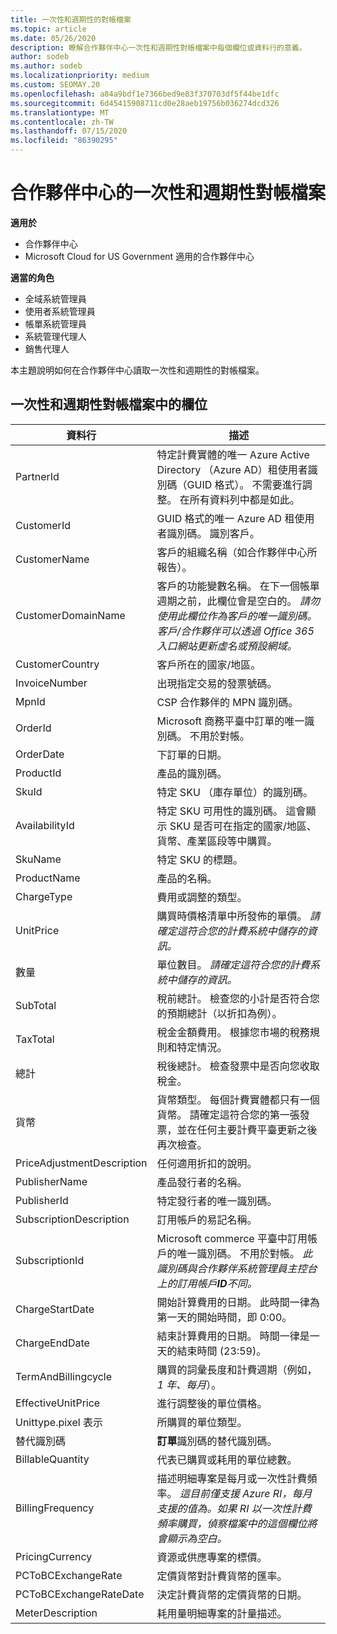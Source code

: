 ```yaml
---
title: 一次性和週期性的對帳檔案
ms.topic: article
ms.date: 05/26/2020
description: 瞭解合作夥伴中心一次性和週期性對帳檔案中每個欄位或資料行的意義。
author: sodeb
ms.author: sodeb
ms.localizationpriority: medium
ms.custom: SEOMAY.20
ms.openlocfilehash: a84a9bdf1e7366bed9e83f370703df5f44be1dfc
ms.sourcegitcommit: 6d45415908711cd0e28aeb19756b036274dcd326
ms.translationtype: MT
ms.contentlocale: zh-TW
ms.lasthandoff: 07/15/2020
ms.locfileid: "86390295"
---
```

# <a name="one-time-and-recurring-reconciliation-files-in-partner-center"></a>合作夥伴中心的一次性和週期性對帳檔案

**適用於**

- 合作夥伴中心
- Microsoft Cloud for US Government 適用的合作夥伴中心

**適當的角色**

- 全域系統管理員
- 使用者系統管理員
- 帳單系統管理員
- 系統管理代理人
- 銷售代理人

本主題說明如何在合作夥伴中心讀取一次性和週期性的對帳檔案。

## <a name="fields-in-one-time-and-recurring-reconciliation-files"></a>一次性和週期性對帳檔案中的欄位

| 資料行 | 描述 |
| ------ | ----------- |
| PartnerId | 特定計費實體的唯一 Azure Active Directory （Azure AD）租使用者識別碼（GUID 格式）。 不需要進行調整。 在所有資料列中都是如此。 |
| CustomerId | GUID 格式的唯一 Azure AD 租使用者識別碼。 識別客戶。 |
| CustomerName | 客戶的組織名稱（如合作夥伴中心所報告）。 |
| CustomerDomainName | 客戶的功能變數名稱。 在下一個帳單週期之前，此欄位會是空白的。 *請勿使用此欄位作為客戶的唯一識別碼。客戶/合作夥伴可以透過 Office 365 入口網站更新虛名或預設網域。* |
| CustomerCountry | 客戶所在的國家/地區。 |
| InvoiceNumber | 出現指定交易的發票號碼。 |
| MpnId | CSP 合作夥伴的 MPN 識別碼。 |
| OrderId | Microsoft 商務平臺中訂單的唯一識別碼。 不用於對帳。 |
| OrderDate | 下訂單的日期。 |
| ProductId | 產品的識別碼。 |
| SkuId | 特定 SKU （庫存單位）的識別碼。 |
| AvailabilityId | 特定 SKU 可用性的識別碼。 這會顯示 SKU 是否可在指定的國家/地區、貨幣、產業區段等中購買。 |
| SkuName | 特定 SKU 的標題。 |
| ProductName | 產品的名稱。 |
| ChargeType | 費用或調整的類型。 |
| UnitPrice | 購買時價格清單中所發佈的單價。 *請確定這符合您的計費系統中儲存的資訊。* |
| 數量 | 單位數目。 *請確定這符合您的計費系統中儲存的資訊。* |
| SubTotal | 稅前總計。 檢查您的小計是否符合您的預期總計（以折扣為例）。 |
| TaxTotal | 稅金金額費用。 根據您市場的稅務規則和特定情況。 |
| 總計 | 稅後總計。 檢查發票中是否向您收取稅金。 |
| 貨幣 | 貨幣類型。 每個計費實體都只有一個貨幣。 請確定這符合您的第一張發票，並在任何主要計費平臺更新之後再次檢查。 |
| PriceAdjustmentDescription | 任何適用折扣的說明。 |
| PublisherName | 產品發行者的名稱。
| PublisherId | 特定發行者的唯一識別碼。 |
| SubscriptionDescription | 訂用帳戶的易記名稱。 |
| SubscriptionId | Microsoft commerce 平臺中訂用帳戶的唯一識別碼。 不用於對帳。 *此識別碼與合作夥伴系統管理員主控台上的訂用帳戶**ID**不同。* |
| ChargeStartDate | 開始計算費用的日期。 此時間一律為第一天的開始時間，即 0:00。 |
| ChargeEndDate | 結束計算費用的日期。 時間一律是一天的結束時間 (23:59)。 |
| TermAndBillingcycle | 購買的詞彙長度和計費週期（例如， *1 年、每月*）。 |
| EffectiveUnitPrice | 進行調整後的單位價格。 |
| Unittype.pixel 表示 | 所購買的單位類型。 |
| 替代識別碼 | **訂單**識別碼的替代識別碼。 |
| BillableQuantity | 代表已購買或耗用的單位總數。 |
| BillingFrequency | 描述明細專案是每月或一次性計費頻率。 *這目前僅支援 Azure RI，每月支援的值為。如果 RI 以一次性計費頻率購買，偵察檔案中的這個欄位將會顯示為空白。* |
| PricingCurrency | 資源或供應專案的標價。 |
| PCToBCExchangeRate | 定價貨幣對計費貨幣的匯率。 |
| PCToBCExchangeRateDate | 決定計費貨幣的定價貨幣的日期。 |
| MeterDescription | 耗用量明細專案的計量描述。 |
